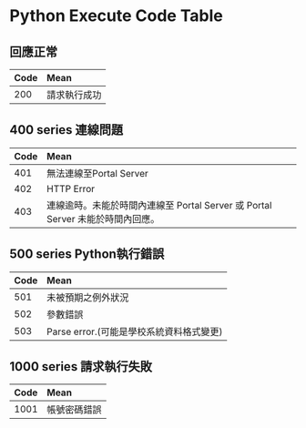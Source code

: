 # Python Execute Code Table
## 回應正常

Code | Mean
:--- | :-----
200  | 請求執行成功

## 400 series 連線問題

Code | Mean
:--- | :--------------------------
401  | 無法連線至Portal Server
402  | HTTP Error
403  | 連線逾時。未能於時間內連線至 Portal Server 或 Portal Server 未能於時間內回應。


## 500 series Python執行錯誤

Code | Mean
:--- | :--------
501  | 未被預期之例外狀況
502  | 參數錯誤
503  | Parse error.(可能是學校系統資料格式變更)

## 1000 series 請求執行失敗

Code | Mean
:--- | :-----
1001 | 帳號密碼錯誤
